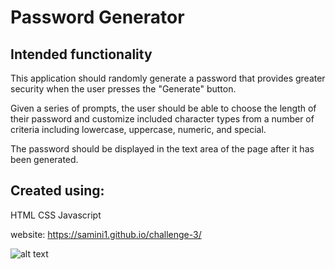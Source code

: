 # Password Generator

## Intended functionality

This application should randomly generate a password that provides greater security when the user presses the "Generate" button.

Given a series of prompts, the user should be able to choose the length of their password and customize included character types from a number of criteria including lowercase, uppercase, numeric, and special. 

The password should be displayed in the text area of the page after it has been generated.

## Created using:
HTML
CSS
Javascript

website: https://samini1.github.io/challenge-3/

![alt text](screenshots/screenshot.png "Should look like this")

